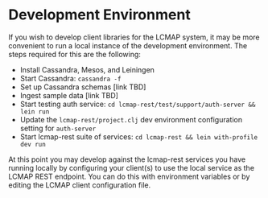 # Development Environment

If you wish to develop client libraries for the LCMAP system, it may be more convenient to run a local instance of the development environment. The steps required for this are the following:

* Install Cassandra, Mesos, and Leiningen
* Start Cassandra: ``cassandra -f``
* Set up Cassandra schemas [link TBD]
* Ingest sample data [link TBD]
* Start testing auth service: ``cd lcmap-rest/test/support/auth-server && lein run``
* Update the ``lcmap-rest/project.clj`` dev environment configuration setting for ``auth-server``
* Start lcmap-rest suite of services: ``cd lcmap-rest && lein with-profile dev run``

At this point you may develop against the lcmap-rest services you have running locally by configuring your client(s) to use the local service as the LCMAP REST endpoint. You can do this with environment variables or by editing the LCMAP client configuration file.


